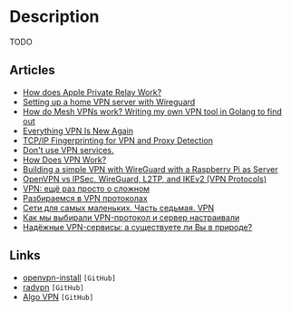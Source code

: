 # Description

TODO


## Articles

- [How does Apple Private Relay Work?](https://matduggan.com/how-does-apple-private-relay-work/)
- [Setting up a home VPN server with Wireguard](https://mikkel.hoegh.org/2019/11/01/home-vpn-server-wireguard/)
- [How do Mesh VPNs work? Writing my own VPN tool in Golang to find out](https://www.samlewis.me/2021/07/creating-mesh-vpn-tool-for-fun/)
- [Everything VPN Is New Again](https://cacm.acm.org/magazines/2021/4/251363-everything-vpn-is-new-again/fulltext)
- [TCP/IP Fingerprinting for VPN and Proxy Detection](https://incolumitas.com/2021/03/13/tcp-ip-fingerprinting-for-vpn-and-proxy-detection/)
- [Don't use VPN services.](https://gist.github.com/joepie91/5a9909939e6ce7d09e29/)
- [How Does VPN Work?](https://kean.blog/post/networking-101)
- [Building a simple VPN with WireGuard with a Raspberry Pi as Server](https://snikt.net/blog/2020/01/29/building-a-simple-vpn-with-wireguard-with-a-raspberry-pi-as-server/)
- [OpenVPN vs IPSec, WireGuard, L2TP, and IKEv2 (VPN Protocols)](https://restoreprivacy.com/vpn/openvpn-ipsec-wireguard-l2tp-ikev2-protocols/)
- [VPN: ещё раз просто о сложном](https://habr.com/ru/post/534250/)
- [Разбираемся в VPN протоколах](https://habr.com/ru/company/dsec/blog/499718/)
- [Сети для самых маленьких. Часть седьмая. VPN](https://habr.com/ru/post/170895/)
- [Как мы выбирали VPN-протокол и сервер настраивали](https://habr.com/ru/post/516268/)
- [Надёжные VPN-сервисы: а существуете ли Вы в природе?](https://dtf.ru/ask/667510-nadezhnye-vpn-servisy-a-sushchestvuete-li-vy-v-prirode)


## Links

- [openvpn-install](https://github.com/Nyr/openvpn-install) `[GitHub]`
- [radvpn](https://github.com/mehrdadrad/radvpn) `[GitHub]`
- [Algo VPN](https://github.com/trailofbits/algo) `[GitHub]`
